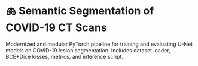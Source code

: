 # 🫁 Semantic Segmentation of COVID-19 CT Scans
Modernized and modular PyTorch pipeline for training and evaluating U-Net models on COVID-19 lesion segmentation.
Includes dataset loader, BCE+Dice losses, metrics, and inference script.
